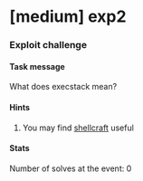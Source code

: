 # [medium] exp2
### Exploit challenge

#### Task message
What does execstack mean?

#### Hints
1. You may find [shellcraft](http://docs.pwntools.com/en/stable/shellcraft/amd64.html) useful

#### Stats
Number of solves at the event: 0
